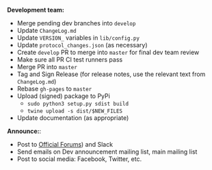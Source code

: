 **Development team:**

- Merge pending dev branches into `develop`
- Update `ChangeLog.md`
- Update `VERSION_` variables in `lib/config.py`
- Update `protocol_changes.json` (as necessary)
- Create `develop` PR to merge into `master` for final dev team review
- Make sure all PR CI test runners pass
- Merge PR into `master`
- Tag and Sign Release (for release notes, use the relevant text from `ChangeLog.md`)
- Rebase `gh-pages` to `master`
- Upload (signed) package to PyPi
	* `sudo python3 setup.py sdist build`
	<!-- * `sudo python3 setup.py bdist_wheel build`	# Does not work with `apsw` and `ethereum-serpent` installs. -->
	* `twine upload -s dist/$NEW_FILES`
- Update documentation (as appropriate)

**Announce:**:

- Post to [Official Forums](https://counterpartytalk.org/t/new-version-announcements-counterparty-and-counterpartyd/363)) and Slack
- Send emails on Dev announcement mailing list, main mailing list 
- Post to social media: Facebook, Twitter, etc.
